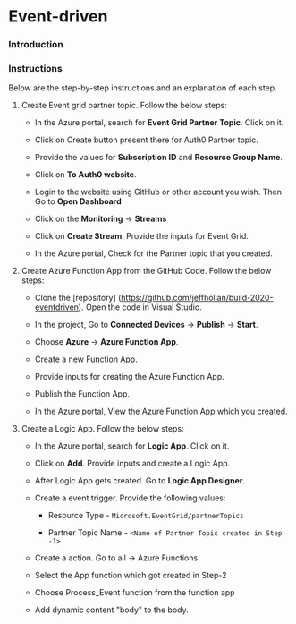 # Event-driven

### Introduction


### Instructions

Below are the step-by-step instructions and an explanation of each step.

1. Create Event grid partner topic. Follow the below steps:

	- In the Azure portal, search for **Event Grid Partner Topic**. Click on it.
	
	- Click on Create button present there for Auth0 Partner topic.
	
	- Provide the values for **Subscription ID** and **Resource Group Name**.
	
	- Click on **To Auth0 website**.
	
	- Login to the website using GitHub or other account you wish. Then Go to **Open Dashboard**
	
	- Click on the **Monitoring** -> **Streams**
	
	- Click on **Create Stream**. Provide the inputs for Event Grid.
	
	- In the Azure portal, Check for the Partner topic that you created.


2. Create Azure Function App from the GitHub Code. Follow the below steps:

	- Clone the [repository] (https://github.com/jeffhollan/build-2020-eventdriven). Open the code in Visual Studio.
	
	- In the project, Go to **Connected Devices** -> **Publish** -> **Start**.
	
	- Choose **Azure** -> **Azure Function App**.
	
	- Create a new Function App.
	
	- Provide inputs for creating the Azure Function App. 
	
	- Publish the Function App.
	
	- In the Azure portal, View the Azure Function App which you created.

3. Create a Logic App. Follow the below steps:
	
	- In the Azure portal, search for **Logic App**. Click on it.
	
	- Click on **Add**. Provide inputs and create a Logic App.
	
	- After Logic App gets created. Go to **Logic App Designer**.
	
	- Create a event trigger. Provide the following values:
	
		- Resource Type - `Microsoft.EventGrid/partnerTopics`
		
		- Partner Topic Name - `<Name of Partner Topic created in Step -1>`

	- Create a action. Go to all -> Azure Functions
	
	- Select the App function which got created in Step-2
	
	- Choose Process_Event function from the function app
	
	- Add dynamic content "body" to the body.

